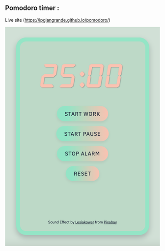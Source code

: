 ## Pomodoro timer :

Live site (https://lpgiangrande.github.io/pomodoro/)

![screenshot](assets/pomodoro-timer.png)

